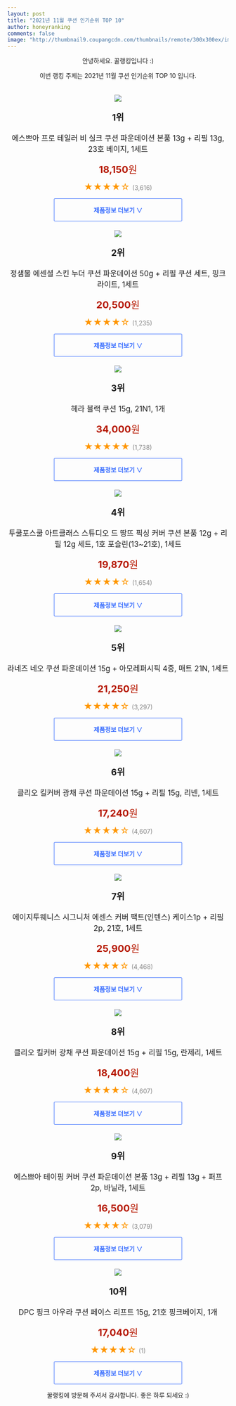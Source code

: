 ```yaml
--- 
layout: post 
title: "2021년 11월 쿠션 인기순위 TOP 10" 
author: honeyranking 
comments: false 
image: "http://thumbnail9.coupangcdn.com/thumbnails/remote/300x300ex/image/retail/images/2020/04/16/10/7/ae0e1304-9d6a-4c9a-9780-668c4a314bc6.jpg" 
--- 
```

<p style="text-align: center;">안녕하세요. 꿀랭킹입니다 :)</p> <p style="text-align: center;">이번 랭킹 주제는 2021년 11월 쿠션 인기순위 TOP 10 입니다.</p><center><img src="http://thumbnail9.coupangcdn.com/thumbnails/remote/300x300ex/image/retail/images/2020/04/16/10/7/ae0e1304-9d6a-4c9a-9780-668c4a314bc6.jpg" style="margin-top:20px" /></center> <p style="text-align: center; font-size: 20px"><b>1위</b></p> <p style="text-align: center; font-size: 17px">에스쁘아 프로 테일러 비 실크 쿠션 파운데이션 본품 13g + 리필 13g, 23호 베이지, 1세트</p> <p style="text-align: center;"><span style="color: #b61800; font-size: 22px;"><b>18,150</b>원</span></p> <p style="text-align: center;"><span style="color: #ff9600; font-size: 20px;">★★★★☆ </span><span style="color: #878787;">(3,616)</span></p> <center><a href="https://link.coupang.com/a/g0xlm"> <div style="font-size: 14px; display: inline-block; padding: 15px 90px; color: #346aff; border-radius: 2px; border: 1px solid #346aff; cursor: pointer;"><b>제품정보 더보기 &or;</b></div> </a></center><center><img src="http://thumbnail7.coupangcdn.com/thumbnails/remote/300x300ex/image/retail/images/2020/08/13/16/7/eb373142-119c-4d76-a3d6-9cc25241a37a.jpg" style="margin-top:20px" /></center> <p style="text-align: center; font-size: 20px"><b>2위</b></p> <p style="text-align: center; font-size: 17px">정샘물 에센셜 스킨 누더 쿠션 파운데이션 50g + 리필 쿠션 세트, 핑크라이트, 1세트</p> <p style="text-align: center;"><span style="color: #b61800; font-size: 22px;"><b>20,500</b>원</span></p> <p style="text-align: center;"><span style="color: #ff9600; font-size: 20px;">★★★★☆ </span><span style="color: #878787;">(1,235)</span></p> <center><a href="https://link.coupang.com/a/g0xln"> <div style="font-size: 14px; display: inline-block; padding: 15px 90px; color: #346aff; border-radius: 2px; border: 1px solid #346aff; cursor: pointer;"><b>제품정보 더보기 &or;</b></div> </a></center><center><img src="http://thumbnail10.coupangcdn.com/thumbnails/remote/300x300ex/image/retail/images/1785926699070480-73ceb6f6-45b3-4af7-bdea-ae3f3bf08e78.jpg" style="margin-top:20px" /></center> <p style="text-align: center; font-size: 20px"><b>3위</b></p> <p style="text-align: center; font-size: 17px">헤라 블랙 쿠션 15g, 21N1, 1개</p> <p style="text-align: center;"><span style="color: #b61800; font-size: 22px;"><b>34,000</b>원</span></p> <p style="text-align: center;"><span style="color: #ff9600; font-size: 20px;">★★★★★ </span><span style="color: #878787;">(1,738)</span></p> <center><a href="https://link.coupang.com/a/g0xlp"> <div style="font-size: 14px; display: inline-block; padding: 15px 90px; color: #346aff; border-radius: 2px; border: 1px solid #346aff; cursor: pointer;"><b>제품정보 더보기 &or;</b></div> </a></center><center><img src="http://thumbnail10.coupangcdn.com/thumbnails/remote/300x300ex/image/retail/images/128765243724760-952d4e60-8a15-44a1-abd6-14589a011427.jpg" style="margin-top:20px" /></center> <p style="text-align: center; font-size: 20px"><b>4위</b></p> <p style="text-align: center; font-size: 17px">투쿨포스쿨 아트클래스 스튜디오 드 땅뜨 픽싱 커버 쿠션 본품 12g + 리필 12g 세트, 1호 포슬린(13~21호), 1세트</p> <p style="text-align: center;"><span style="color: #b61800; font-size: 22px;"><b>19,870</b>원</span></p> <p style="text-align: center;"><span style="color: #ff9600; font-size: 20px;">★★★★☆ </span><span style="color: #878787;">(1,654)</span></p> <center><a href="https://link.coupang.com/a/g0xlr"> <div style="font-size: 14px; display: inline-block; padding: 15px 90px; color: #346aff; border-radius: 2px; border: 1px solid #346aff; cursor: pointer;"><b>제품정보 더보기 &or;</b></div> </a></center><center><img src="http://thumbnail10.coupangcdn.com/thumbnails/remote/300x300ex/image/retail/images/7676061854792704-7f471ded-02f0-4a1a-b254-b6b0a27d6b6c.jpg" style="margin-top:20px" /></center> <p style="text-align: center; font-size: 20px"><b>5위</b></p> <p style="text-align: center; font-size: 17px">라네즈 네오 쿠션 파운데이션 15g + 아모레퍼시픽 4종, 매트 21N, 1세트</p> <p style="text-align: center;"><span style="color: #b61800; font-size: 22px;"><b>21,250</b>원</span></p> <p style="text-align: center;"><span style="color: #ff9600; font-size: 20px;">★★★★☆ </span><span style="color: #878787;">(3,297)</span></p> <center><a href="https://link.coupang.com/a/g0xls"> <div style="font-size: 14px; display: inline-block; padding: 15px 90px; color: #346aff; border-radius: 2px; border: 1px solid #346aff; cursor: pointer;"><b>제품정보 더보기 &or;</b></div> </a></center><center><img src="http://thumbnail9.coupangcdn.com/thumbnails/remote/300x300ex/image/retail/images/316279004270777-866e67b2-0e9c-41ea-9521-5991aa5c0305.jpg" style="margin-top:20px" /></center> <p style="text-align: center; font-size: 20px"><b>6위</b></p> <p style="text-align: center; font-size: 17px">클리오 킬커버 광채 쿠션 파운데이션 15g + 리필 15g, 리넨, 1세트</p> <p style="text-align: center;"><span style="color: #b61800; font-size: 22px;"><b>17,240</b>원</span></p> <p style="text-align: center;"><span style="color: #ff9600; font-size: 20px;">★★★★☆ </span><span style="color: #878787;">(4,607)</span></p> <center><a href="https://link.coupang.com/a/g0xlt"> <div style="font-size: 14px; display: inline-block; padding: 15px 90px; color: #346aff; border-radius: 2px; border: 1px solid #346aff; cursor: pointer;"><b>제품정보 더보기 &or;</b></div> </a></center><center><img src="http://thumbnail7.coupangcdn.com/thumbnails/remote/300x300ex/image/vendor_inventory/1d88/a752a6007cc429f4f624567228c60d3268772bc148275ea8d43d8367aaf0.jpg" style="margin-top:20px" /></center> <p style="text-align: center; font-size: 20px"><b>7위</b></p> <p style="text-align: center; font-size: 17px">에이지투웨니스 시그니처 에센스 커버 팩트(인텐스) 케이스1p + 리필2p, 21호, 1세트</p> <p style="text-align: center;"><span style="color: #b61800; font-size: 22px;"><b>25,900</b>원</span></p> <p style="text-align: center;"><span style="color: #ff9600; font-size: 20px;">★★★★☆ </span><span style="color: #878787;">(4,468)</span></p> <center><a href="https://link.coupang.com/a/g0xlw"> <div style="font-size: 14px; display: inline-block; padding: 15px 90px; color: #346aff; border-radius: 2px; border: 1px solid #346aff; cursor: pointer;"><b>제품정보 더보기 &or;</b></div> </a></center><center><img src="http://thumbnail9.coupangcdn.com/thumbnails/remote/300x300ex/image/retail/images/316030290796275-362ff9f5-fec6-45fc-8ee5-1f910f2ba569.jpg" style="margin-top:20px" /></center> <p style="text-align: center; font-size: 20px"><b>8위</b></p> <p style="text-align: center; font-size: 17px">클리오 킬커버 광채 쿠션 파운데이션 15g + 리필 15g, 란제리, 1세트</p> <p style="text-align: center;"><span style="color: #b61800; font-size: 22px;"><b>18,400</b>원</span></p> <p style="text-align: center;"><span style="color: #ff9600; font-size: 20px;">★★★★☆ </span><span style="color: #878787;">(4,607)</span></p> <center><a href="https://link.coupang.com/a/g0xly"> <div style="font-size: 14px; display: inline-block; padding: 15px 90px; color: #346aff; border-radius: 2px; border: 1px solid #346aff; cursor: pointer;"><b>제품정보 더보기 &or;</b></div> </a></center><center><img src="http://thumbnail7.coupangcdn.com/thumbnails/remote/300x300ex/image/retail/images/15392475229916-7bbc6dc1-2c2b-46d6-af08-581849801290.jpg" style="margin-top:20px" /></center> <p style="text-align: center; font-size: 20px"><b>9위</b></p> <p style="text-align: center; font-size: 17px">에스쁘아 테이핑 커버 쿠션 파운데이션 본품 13g + 리필 13g + 퍼프 2p, 바닐라, 1세트</p> <p style="text-align: center;"><span style="color: #b61800; font-size: 22px;"><b>16,500</b>원</span></p> <p style="text-align: center;"><span style="color: #ff9600; font-size: 20px;">★★★★☆ </span><span style="color: #878787;">(3,079)</span></p> <center><a href="https://link.coupang.com/a/g0xlz"> <div style="font-size: 14px; display: inline-block; padding: 15px 90px; color: #346aff; border-radius: 2px; border: 1px solid #346aff; cursor: pointer;"><b>제품정보 더보기 &or;</b></div> </a></center><center><img src="http://thumbnail9.coupangcdn.com/thumbnails/remote/300x300ex/image/rs_quotation_api/wrrmegct/dc5388ec07db40009aeac7d917547a60.jpg" style="margin-top:20px" /></center> <p style="text-align: center; font-size: 20px"><b>10위</b></p> <p style="text-align: center; font-size: 17px">DPC 핑크 아우라 쿠션 페이스 리프트 15g, 21호 핑크베이지, 1개</p> <p style="text-align: center;"><span style="color: #b61800; font-size: 22px;"><b>17,040</b>원</span></p> <p style="text-align: center;"><span style="color: #ff9600; font-size: 20px;">★★★★☆ </span><span style="color: #878787;">(1)</span></p> <center><a href="https://link.coupang.com/a/g0xlA"> <div style="font-size: 14px; display: inline-block; padding: 15px 90px; color: #346aff; border-radius: 2px; border: 1px solid #346aff; cursor: pointer;"><b>제품정보 더보기 &or;</b></div> </a></center> <p style="text-align: center;">꿀랭킹에 방문해 주셔서 감사합니다. 좋은 하루 되세요 :)</p>
